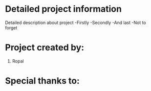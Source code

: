 # Detailed project information 

Detailed description about project
-Firstly
-Secondly
-And last
-Not to forget

# Project created by:
1. Ropal

# Special thanks to:
